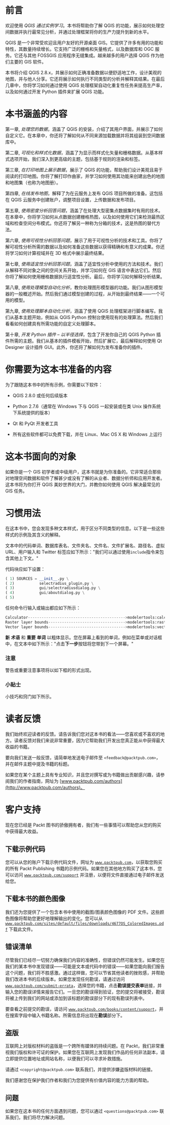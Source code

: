 # 前言

欢迎使用 *QGIS 通过实例学习*。本书将帮助你了解 QGIS 的功能，展示如何处理空间数据并执行最常见分析，并通过处理框架将你的生产力提升到新的水平。

QGIS 是一个非常受欢迎且用户友好的开源桌面 GIS。它提供了许多有用的功能和特性，其数量持续增长。它支持广泛的栅格和矢量格式，以及数据库和 OGC 服务。它还与其他 FOSSGIS 应用程序无缝集成。越来越多的用户选择 QGIS 作为他们主要的 GIS 软件。

本书将介绍 QGIS 2.8.x，并展示如何正确准备数据以便舒适地工作，设计美观的地图，并与他人分享。它还将展示如何执行不同类型的分析并解释其结果。在最后几章中，你将学习如何通过使用 QGIS 处理框架自动化重复性任务来提高生产率，以及如何通过开发 Python 插件来扩展 QGIS 功能。

# 本书涵盖的内容

第一章, *处理您的数据*，涵盖了 QGIS 的安装，介绍了其用户界面，并展示了如何自定义它。在本章中，你还将了解如何从不同来源加载数据并将其组装到空间数据库中。

第二章, *可视化和样式化数据*，涵盖了为显示而样式化矢量和栅格数据。从基本样式选项开始，我们深入到更高级的主题，包括基于规则的渲染和标签。

第三章, *在打印地图上展示数据*，展示了 QGIS 的功能，帮助我们设计美观且易于阅读的打印地图。你将了解打印作曲家，并学习如何使用其功能来创建出色的地图和地图集（也称为地图册）。

第四章, *在线发布地图*，解释了为在云服务上发布 QGIS 项目所做的准备。这包括在 QGIS 云服务中创建账户，调整项目设置，上传数据和发布项目。

第五章, *使用密度分析回答问题*，涵盖了在处理大型密集点数据集时有用的技术。在本章中，你将学习如何从点数据创建栅格热图，以及如何使用它们来检测最热区域和检查空间分布模式。你还将了解另一种称为分箱的技术，这是热图的替代方法。

第六章, *使用可视性分析回答问题*，展示了用于可视性分析的技术和工具。你将了解可视性分析所需的数据以及如何准备这些数据以获得精确和有意义的成果。你还将学习如何计算视域并在 3D 格式中展示最终结果。

第七章, *使用适宜性分析回答问题*，涵盖了适宜性分析中使用的方法和技术。我们从解释不同对象之间的空间关系开始，并学习如何在 GIS 语言中表达它们。然后你将了解如何使用栅格数据执行适宜性分析。最后，你将学习如何解释分析结果。

第八章, *使用处理模型自动化分析*，教你处理图形模型器的功能。我们从图形模型器的一般概述开始。然后我们通过模型创建的过程，从开始到最终结果——一个可用的模型。

第九章, *使用处理脚本自动化分析*，涵盖了使用 QGIS 处理框架进行脚本编写。我们从基本主题开始，例如从 QGIS Python 控制台使用现有的处理算法。然后我们看看如何创建具有所需功能的自定义处理脚本。

第十章, *开发 Python 插件 – 以半径选择*，包含了开发你自己的 QGIS Python 插件所需的主题。我们从基本的插件模板开始，然后扩展它，最后解释如何使用 Qt Designer 设计插件 GUI。此外，你还将了解如何为发布准备你的插件。

# 你需要为这本书准备的内容

为了跟随这本书中的所有示例，你需要以下软件：

+   QGIS 2.8.0 或任何后续版本

+   Python 2.7.6（通常在 Windows 下与 QGIS 一起安装或在类 Unix 操作系统下系统提供的版本）

+   Qt 和 PyQt 开发者工具

+   所有这些软件都可以免费下载，并在 Linux、Mac OS X 和 Windows 上运行

# 这本书面向的对象

如果你是一个 GIS 初学者或中级用户，这本书就是为你准备的。它非常适合那些对地理空间数据和软件了解甚少或没有了解的从业者、数据分析师和应用开发者。这本书将为你打开 QGIS 美妙世界的大门，并教你如何使用 QGIS 解决最常见的 GIS 任务。

# 习惯用法

在这本书中，您会发现多种文本样式，用于区分不同类型的信息。以下是一些这些样式的示例及其含义的解释。

文本中的代码单词、数据库表名、文件夹名、文件名、文件扩展名、路径名、虚拟 URL、用户输入和 Twitter 标签应如下所示："我们可以通过使用`include`指令来包含其他上下文。"

代码块应如下设置：

```py
( 1) SOURCES = __init__.py \
( 2)           selectradius_plugin.py \
( 3)           gui/selectradiusdialog.py \
( 4)           gui/aboutdialog.py \
( 5)
```

任何命令行输入或输出都应如下所示：

```py
Calculator------------------------------------------->modelertools:calculator
Raster layer bounds---------------------------------->modelertools:rasterlayerbounds
Vector layer bounds---------------------------------->modelertools:vectorlayerbounds

```

**新** **术语** 和 **重要** **单词** 以粗体显示。您在屏幕上看到的单词，例如在菜单或对话框中，在文本中如下所示："点击**下一步**按钮将您带到下一个屏幕。"

### 注意

警告或重要注意事项将以如下框的形式出现。

### 小贴士

小技巧和窍门如下所示。

# 读者反馈

我们始终欢迎读者的反馈。请告诉我们您对这本书的看法——您喜欢或不喜欢的地方。读者反馈对我们来说非常重要，因为它帮助我们开发出您真正能从中获得最大收益的书籍。

要向我们发送一般反馈，请简单地发送电子邮件至 `<feedback@packtpub.com>`，并在邮件主题中提及书籍的标题。

如果您在某个主题上具有专业知识，并且您对撰写或为书籍做出贡献感兴趣，请参阅我们的作者指南，网址为 [www.packtpub.com/authors](http://www.packtpub.com/authors)。

# 客户支持

现在您已经是 Packt 图书的骄傲拥有者，我们有一些事情可以帮助您从您的购买中获得最大收益。

## 下载示例代码

您可以从您的账户下载示例代码文件，网址为 [`www.packtpub.com`](http://www.packtpub.com)，以获取您购买的所有 Packt Publishing 书籍的示例代码。如果您在其他地方购买了这本书，您可以访问 [`www.packtpub.com/support`](http://www.packtpub.com/support) 并注册，以便将文件直接通过电子邮件发送给您。

## 下载本书的颜色图像

我们还为您提供了一个包含本书中使用的截图/图表颜色图像的 PDF 文件。这些颜色图像将帮助您更好地理解输出的变化。您可以从 [`www.packtpub.com/sites/default/files/downloads/4677OS_ColoredImages.pdf`](https://www.packtpub.com/sites/default/files/downloads/4677OS_ColoredImages.pdf) 下载此文件。

## 错误清单

尽管我们已经尽一切努力确保我们内容的准确性，但错误仍然可能发生。如果您在我们的某本书中发现错误——可能是文本或代码中的错误——如果您能向我们报告这个问题，我们将不胜感激。通过这样做，您可以节省其他读者的挫败感，并帮助我们改进本书的后续版本。如果您发现任何勘误，请通过访问 [`www.packtpub.com/submit-errata`](http://www.packtpub.com/submit-errata)，选择您的书籍，点击**勘误提交表单**链接，并输入您的勘误详情来报告它们。一旦您的勘误得到验证，您的提交将被接受，勘误将被上传到我们的网站或添加到该标题的勘误部分下的现有勘误列表中。

要查看之前提交的勘误，请访问 [`www.packtpub.com/books/content/support`](https://www.packtpub.com/books/content/support)，并在搜索字段中输入书籍名称。所需信息将出现在**勘误**部分下。

## 盗版

互联网上对版权材料的盗版是一个跨所有媒体的持续问题。在 Packt，我们非常重视我们版权和许可证的保护。如果您在互联网上发现我们作品的任何非法副本，请立即提供位置地址或网站名称，以便我们可以寻求补救措施。

请通过 `<copyright@packtpub.com>` 联系我们，并提供涉嫌盗版材料的链接。

我们感谢您在保护我们作者和我们为您提供有价值内容的能力方面的帮助。

## 问题

如果您在这本书的任何方面遇到问题，您可以通过 `<questions@packtpub.com>` 联系我们，我们将尽力解决问题。
